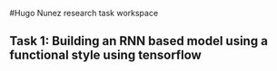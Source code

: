 #Hugo Nunez research task workspace
## Task 1: Building an RNN based model using a functional style using tensorflow
